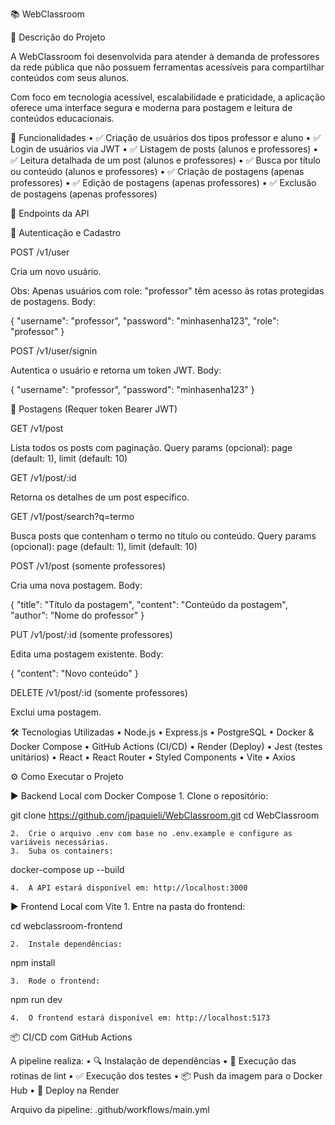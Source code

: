 📚 WebClassroom

📝 Descrição do Projeto

A WebClassroom foi desenvolvida para atender à demanda de professores da rede pública que não possuem ferramentas acessíveis para compartilhar conteúdos com seus alunos.

Com foco em tecnologia acessível, escalabilidade e praticidade, a aplicação oferece uma interface segura e moderna para postagem e leitura de conteúdos educacionais.

🚀 Funcionalidades
	•	✅ Criação de usuários dos tipos professor e aluno
	•	✅ Login de usuários via JWT
	•	✅ Listagem de posts (alunos e professores)
	•	✅ Leitura detalhada de um post (alunos e professores)
	•	✅ Busca por título ou conteúdo (alunos e professores)
	•	✅ Criação de postagens (apenas professores)
	•	✅ Edição de postagens (apenas professores)
	•	✅ Exclusão de postagens (apenas professores)

📡 Endpoints da API

👤 Autenticação e Cadastro

POST /v1/user

Cria um novo usuário.

Obs: Apenas usuários com role: "professor" têm acesso às rotas protegidas de postagens.
Body:

{
  "username": "professor",
  "password": "minhasenha123",
  "role": "professor"
}

POST /v1/user/signin

Autentica o usuário e retorna um token JWT.
Body:

{
  "username": "professor",
  "password": "minhasenha123"
}

📄 Postagens (Requer token Bearer JWT)

GET /v1/post

Lista todos os posts com paginação.
Query params (opcional): page (default: 1), limit (default: 10)

GET /v1/post/:id

Retorna os detalhes de um post específico.

GET /v1/post/search?q=termo

Busca posts que contenham o termo no título ou conteúdo.
Query params (opcional): page (default: 1), limit (default: 10)

POST /v1/post (somente professores)

Cria uma nova postagem.
Body:

{
  "title": "Título da postagem",
  "content": "Conteúdo da postagem",
  "author": "Nome do professor"
}

PUT /v1/post/:id (somente professores)

Edita uma postagem existente.
Body:

{
  "content": "Novo conteúdo"
}

DELETE /v1/post/:id (somente professores)

Exclui uma postagem.

🛠️ Tecnologias Utilizadas
	•	Node.js
	•	Express.js
	•	PostgreSQL
	•	Docker & Docker Compose
	•	GitHub Actions (CI/CD)
	•	Render (Deploy)
	•	Jest (testes unitários)
	•	React
	•	React Router
	•	Styled Components
	•	Vite
	•	Axios

⚙️ Como Executar o Projeto

▶️ Backend Local com Docker Compose
	1.	Clone o repositório:

git clone https://github.com/jpaquieli/WebClassroom.git
cd WebClassroom

	2.	Crie o arquivo .env com base no .env.example e configure as variáveis necessárias.
	3.	Suba os containers:

docker-compose up --build

	4.	A API estará disponível em: http://localhost:3000

▶️ Frontend Local com Vite
	1.	Entre na pasta do frontend:

cd webclassroom-frontend

	2.	Instale dependências:

npm install

	3.	Rode o frontend:

npm run dev

	4.	O frontend estará disponível em: http://localhost:5173


📦 CI/CD com GitHub Actions

A pipeline realiza:
	•	🔍 Instalação de dependências
	•	🧹 Execução das rotinas de lint
	•	✅ Execução dos testes
	•	📦 Push da imagem para o Docker Hub
	•	🚀 Deploy na Render

Arquivo da pipeline: .github/workflows/main.yml
